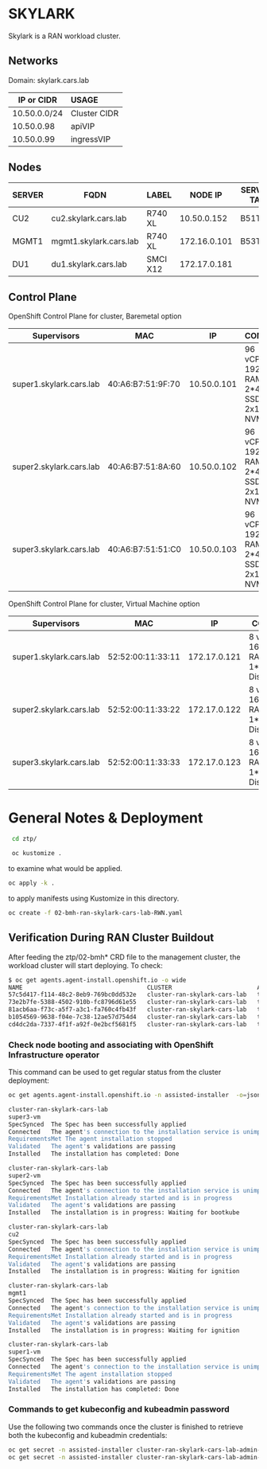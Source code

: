 # SKYLARK

Skylark is a RAN workload cluster.

## Networks
Domain: skylark.cars.lab

| IP or CIDR     | USAGE        |
|----------------|:-------------|
| 10.50.0.0/24   | Cluster CIDR |
| 10.50.0.98     | apiVIP       |
| 10.50.0.99     | ingressVIP   |

## Nodes
| SERVER   | FQDN                       | LABEL        | NODE IP      | SERVICE TAG | BMC IP        | LOCATION  |
|----------|----------------------------|--------------|--------------|-------------|---------------|-----------|
| CU2      | cu2.skylark.cars.lab       | R740 XL      | 10.50.0.152  | B51TJ93     | 172.28.11.35  | LDC1      |
| MGMT1    | mgmt1.skylark.cars.lab     | R740 XL      | 172.16.0.101 | B53TJ93     | 172.28.11.36  | LDC1      |
| DU1      | du1.skylark.cars.lab       | SMCI X12     | 172.17.0.181 |             | 172.28.11.42  | FEC1      |

## Control Plane
OpenShift Control Plane for cluster, Baremetal option

| Supervisors              | MAC               | IP           | CONFIG                                   |
|--------------------------|-------------------|--------------|------------------------------------------|
| super1.skylark.cars.lab  | 40:A6:B7:51:9F:70 | 10.50.0.101  | 96 vCPU, 192G RAM, 2*480 SSD, 2x1.6 NVMe |
| super2.skylark.cars.lab  | 40:A6:B7:51:8A:60 | 10.50.0.102  | 96 vCPU, 192G RAM, 2*480 SSD, 2x1.6 NVMe |
| super3.skylark.cars.lab  | 40:A6:B7:51:51:C0 | 10.50.0.103  | 96 vCPU, 192G RAM, 2*480 SSD, 2x1.6 NVMe |

OpenShift Control Plane for cluster, Virtual Machine option

| Supervisors              | MAC               | IP           | CONFIG                                  |
|--------------------------|-------------------|--------------|-----------------------------------------|
| super1.skylark.cars.lab  | 52:52:00:11:33:11 | 172.17.0.121 | 8 vCPU, 16G RAM, 1*120GB Disk           |
| super2.skylark.cars.lab  | 52:52:00:11:33:22 | 172.17.0.122 | 8 vCPU, 16G RAM, 1*120GB Disk           |
| super3.skylark.cars.lab  | 52:52:00:11:33:33 | 172.17.0.123 | 8 vCPU, 16G RAM, 1*120GB Disk           |


# General Notes & Deployment

```bash
 cd ztp/
 ```

```bash
 oc kustomize .
 ```
 to examine what would be applied.
```bash
oc apply -k .
```

to apply manifests using Kustomize in this directory.

```bash
oc create -f 02-bmh-ran-skylark-cars-lab-RWN.yaml
```

## Verification During RAN Cluster Buildout
After feeding the ztp/02-bmh* CRD file to the management cluster, the workload cluster will start deploying.  To check:

``` bash
$ oc get agents.agent-install.openshift.io -o wide
NAME                                   CLUSTER                        APPROVED   ROLE     STAGE                  HOSTNAME
57c5d417-f114-48c2-8eb9-769bc0dd532e   cluster-ran-skylark-cars-lab   true       master   Done                   super3-vm   
73e2b7fe-5388-4502-910b-fc8796d61e55   cluster-ran-skylark-cars-lab   true       master   Waiting for bootkube   super2-vm   
81acb6aa-f73c-a5f7-a3c1-fa760c4fb43f   cluster-ran-skylark-cars-lab   true       worker   Waiting for ignition   cu2         
b1054569-9638-f04e-7c38-12ae57d754d4   cluster-ran-skylark-cars-lab   true       worker   Waiting for ignition   mgmt1       
cd4dc2da-7337-4f1f-a92f-0e2bcf5681f5   cluster-ran-skylark-cars-lab   true       master   Done                   super1-vm
```

### Check node booting and associating with OpenShift Infrastructure operator
This command can be used to get regular status from the cluster deployment:

```bash
oc get agents.agent-install.openshift.io -n assisted-installer  -o=jsonpath='{range .items[*]}{"\n"}{.spec.clusterDeploymentName.name}{"\n"}{.status.inventory.hostname}{"\n"}{range .status.conditions[*]}{.type}{"\t"}{.message}{"\n"}{end}'

cluster-ran-skylark-cars-lab
super3-vm
SpecSynced	The Spec has been successfully applied
Connected	The agent's connection to the installation service is unimpaired
RequirementsMet	The agent installation stopped
Validated	The agent's validations are passing
Installed	The installation has completed: Done

cluster-ran-skylark-cars-lab
super2-vm
SpecSynced	The Spec has been successfully applied
Connected	The agent's connection to the installation service is unimpaired
RequirementsMet	Installation already started and is in progress
Validated	The agent's validations are passing
Installed	The installation is in progress: Waiting for bootkube

cluster-ran-skylark-cars-lab
cu2
SpecSynced	The Spec has been successfully applied
Connected	The agent's connection to the installation service is unimpaired
RequirementsMet	Installation already started and is in progress
Validated	The agent's validations are passing
Installed	The installation is in progress: Waiting for ignition

cluster-ran-skylark-cars-lab
mgmt1
SpecSynced	The Spec has been successfully applied
Connected	The agent's connection to the installation service is unimpaired
RequirementsMet	Installation already started and is in progress
Validated	The agent's validations are passing
Installed	The installation is in progress: Waiting for ignition

cluster-ran-skylark-cars-lab
super1-vm
SpecSynced	The Spec has been successfully applied
Connected	The agent's connection to the installation service is unimpaired
RequirementsMet	The agent installation stopped
Validated	The agent's validations are passing
Installed	The installation has completed: Done
```

### Commands to get kubeconfig and kubeadmin password
Use the following two commands once the cluster is finished to retrieve both the kubeconfig and kubeadmin credentials:

```bash
oc get secret -n assisted-installer cluster-ran-skylark-cars-lab-admin-kubeconfig -o json | jq -r '.data.kubeconfig' | base64 -d > ~/kubeconfig-skylark
oc get secret -n assisted-installer cluster-ran-skylark-cars-lab-admin-password -o json | jq -r '.data.password' | base64 -d > ~/kubeadmin-skylark
```
